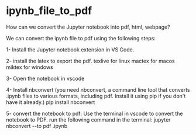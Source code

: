 # ipynb_file_to_pdf
How can we convert the Jupyter notebook into pdf, html, webpage?

 We can convert the ipynb file to pdf using the following steps:

 1- Install the Jupyter notebook extension in VS Code.

 2- install the latex to export the pdf.
 texlive for linux
 mactex for macos
 miktex for windows

 3- Open the notebook in vscode

 4- Install nbconvert (you need nbconvert, a command line tool that converts .ipynb files to various formats, including pdf.
 Install it using pip if you don't have it already.)
 pip install nbconvert

 5- convert the notebook to pdf:
 Use the terminal in vscode to convert the notebook to PDF.
 run the following command in the terminal:
 jupyter nbconvert --to pdf <your-notebook>.ipynb

